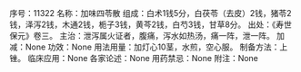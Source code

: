 序号：11322
名称：加味四苓散
组成：白术1钱5分，白茯苓（去皮）2钱，猪苓2钱，泽泻2钱，木通2钱，栀子3钱，黄芩2钱，白芍3钱，甘草8分。
出处：《寿世保元》卷三。
主治：泄泻属火证者，腹痛，泻水如热汤，痛一阵，泄一阵。
加减：None
功效：None
用法用量：加灯心10茎，水煎，空心服。
制备方法：上锉。
临床应用：None
各家论述：None
用药禁忌：None
附注：None
